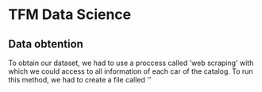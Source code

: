 # TFM Data Science
## Data obtention
To obtain our dataset, we had to use a proccess called 'web scraping' with which we could access to all information of each car of the catalog.
To run this method, we had to create a file called ''
